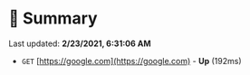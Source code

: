 # 📖 Summary
Last updated: **2/23/2021, 6:31:06 AM**

- `GET` [https://google.com](https://google.com) - **Up** (192ms)

